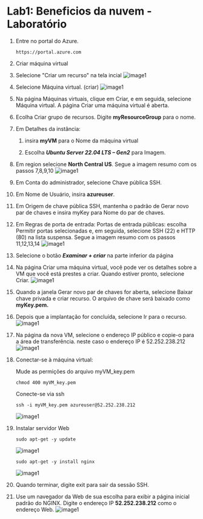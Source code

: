 # Lab1: Beneficios da nuvem - Laboratório

1. Entre no portal do Azure.
   
   `https://portal.azure.com` 

2. Criar máquina virtual

3. Selecione "Criar um recurso" na tela incial
   ![image1](images/1.png)

4. Selecione Máquina virtual. (criar)
   ![image1](images/2.png)

5. Na página Máquinas virtuais, clique em Criar, e em seguida, selecione Máquina virtual. A página Criar uma máquina virtual é aberta.

6. Ecolha Criar grupo de recursos. Digite **myResourceGroup** para o nome.

7. Em Detalhes da instância:
   
   1. insira **myVM** para o Nome da máquina virtual 
   
   2. Escolha ***Ubuntu Server 22.04 LTS – Gen2*** para Imagem.

8. Em region selecione **North Central US**.
   Segue a imagem resumo com os passos 7,8,9,10
    ![image1](images/3.png)

9. Em Conta do administrador, selecione Chave pública SSH.

10. Em Nome de Usuário, insira **azureuser**.

11. Em Origem de chave pública SSH, mantenha o padrão de Gerar novo par de chaves e insira myKey para Nome do par de chaves.

12. Em Regras de porta de entrada:
    Portas de entrada públicas: escolha Permitir portas selecionadas e, em seguida, selecione SSH (22) e HTTP (80) na lista suspensa.
    Segue a imagem resumo com os passos 11,12,13,14
     ![image1](images/4.png)

13. Selecione o botão ***Examinar + criar*** na parte inferior da página

14. Na página Criar uma máquina virtual, você pode ver os detalhes sobre a VM que você está prestes a criar. Quando estiver pronto, selecione Criar.
     ![image1](images/5.png)

15. Quando a janela Gerar novo par de chaves for aberta, selecione Baixar chave privada e criar recurso. O arquivo de chave será baixado como **myKey.pem.** 

16. Depois que a implantação for concluída, selecione Ir para o recurso.
    ![image1](images/6.png)

17. Na página da nova VM, selecione o endereço IP público e copie-o para a área de transferência. neste caso o endereço IP é 52.252.238.212
    ![image1](images/7.png)

18. Conectar-se à máquina virtual:
    
    Mude as permições do arquivo myVM_key.pem
    
    `chmod 400 myVM_key.pem`
    
    Conecte-se via ssh
    
    `ssh -i myVM_key.pem azureuser@52.252.238.212`
    
     ![image1](images/9.png)

19. Instalar servidor Web
    
    `sudo apt-get -y update`
    
    ![image1](images/10.png)
    
    `sudo apt-get -y install nginx`
    
    ![image1](images/11.png)

20. Quando terminar, digite exit para sair da sessão SSH.

21. Use um navegador da Web de sua escolha para exibir a página inicial padrão do NGINX. Digite o endereço IP **52.252.238.212** como o endereço Web.
    ![image1](images/12.png)
